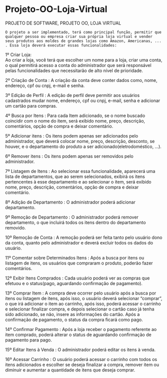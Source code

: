 # Projeto-OO-Loja-Virtual
PROJETO DE SOFTWARE, 
PROJETO OO, 
LOJA VIRTUAL

	O projeto a ser implementado, terá como principal função, permitir que qualquer pessoa ou empresa criar sua própria loja virtual e vender seus produtos aos moldes de grandes lojas como Amazon, Americanas, ... . Essa loja deverá executar essas funcionalidades:

1º Criar Loja:	
	Ao criar a loja, você terá que escolher um nome para a loja, criar uma conta, o qual permitirá acesso a conta do administrador que será responsável pelas funcionalidades que necessitarão de alto nível de prioridade. 

2º Criação de Conta : 
	A criação da conta deve conter dados como, nome, endereço, cpf ou cnpj, e-mail e senha.

3º Edição de Perfil : 
	A edição de perfil deve permitir aos usuários cadastrados mudar nome, endereço, cpf ou cnpj, e-mail, senha e adicionar um cartão para compras.

4º Busca por Itens : 
	Para cada Item adicionado, se o nome buscado coincidir com o nome do item, será exibido nome, preço, descrição, comentários, opção de compra e deixar comentário.

5º Adicionar itens : 
	Os itens podem apenas ser adicionados pelo administrador, que deverá colocar nome, preço, descrição, desconto, se houver, e o departamento do produto a ser adicionado(eletrodoméstico, ...).
	
6º Remover itens : 
	Os itens podem apenas ser removidos pelo administrador.

7º Listagem de Itens : 
	Ao selecionar essa funcionalidade, aparecerá uma lista de departamentos, que ao serem selecionados, exibirá os itens pertencentes à esse departamento e ao selecionar o item, será exibido nome, preço, descrição, comentários, opção de compra e deixar comentário.

8º Adição de Departamento : 
	O administrador poderá adicionar departamento.

9º Remoção de Departamento : 
	O administrador poderá remover departamento, o que incluirá todos os itens dentro do departamento removido.

10º Remoção de Conta : 
	A remoção poderá ser feita tanto pelo usuário dono da conta, quanto pelo administrador e deverá excluir todos os dados do usuário.

11º Comentar sobre Determinados Itens : 
	Após a busca por itens ou listagem de itens, os usuários que compraram o produto, poderão fazer comentários.

12º Exibir Itens Comprados : 
	Cada usuário poderá ver as compras que efetuou e o status(pago, aguardando confirmação de pagamento).

13º Comprar Item : 
	A compra deve ocorrer pelo usuário após a busca por itens ou listagem de itens, após isso, o usuário deverá selecionar “comprar”, o que irá adicionar o item ao carrinho, após isso, poderá acessar o carrinho e selecionar finalizar compra, e depois selecionar o cartão caso já tenha sido adicionado, se não, insere as informações do cartão. Após a confirmação de pagamento, o status da compra ficará como pago.

14º Confirmar Pagamento : 
	Após a loja receber o pagamento referente ao item comprado, poderá alterar o status de aguardando confirmação de pagamento para pago.
	
15º Editar Itens à Venda :
	O administrador poderá editar os itens à venda.
	
16º Acessar Carrinho :
	O usuário poderá acessar o carrinho com todos os itens adicionados e escolher se deseja finalizar a compra, remover item ou diminuir e aumentar a quantidade de itens que deseja comprar.
